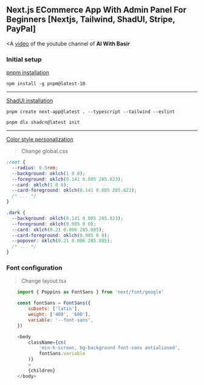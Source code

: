 ## Next.js ECommerce App With Admin Panel For Beginners [Nextjs, Tailwind, ShadUI, Stripe, PayPal]

<A [video](https://www.youtube.com/watch?v=M4DrCi8EuYE&ab_channel=AIWithBasir) of the youtube channel of **AI With Basir**

### Initial setup

[pnpm installation](https://pnpm.io/installation)

`npm install -g pnpm@latest-10`

---

[ShadUI installation](https://ui.shadcn.com/docs/installation/next)

`pnpm create next-app@latest . --typescript --tailwind --eslint`

`pnpm dlx shadcn@latest init`

---

[Color style personalization](https://ui.shadcn.com/themes)

> Change global.css

```css
:root {
  --radius: 0.5rem;
  --background: oklch(1 0 0);
  --foreground: oklch(0.141 0.005 285.823);
  --card: oklch(1 0 0);
  --card-foreground: oklch(0.141 0.005 285.823);
  /* ... */
}

.dark {
  --background: oklch(0.141 0.005 285.823);
  --foreground: oklch(0.985 0 0);
  --card: oklch(0.21 0.006 285.885);
  --card-foreground: oklch(0.985 0 0);
  --popover: oklch(0.21 0.006 285.885);
  /* ... */
}
```

### Font configuration

> Change layout.tsx

```javascript
    import { Poppins as FontSans } from 'next/font/google'

    const fontSans = FontSans({
        subsets: ['latin'],
        weight: ['400', '600'],
        variable: '--font-sans',
    })

    <body
        className={cn(
            'min-h-screen, bg-background font-sans antialiased',
            fontSans.variable
        )}
        >
        {children}
    </body>
```
